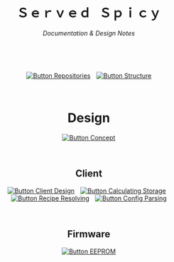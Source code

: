 
<div align = center>

# Ｓｅｒｖｅｄ Ｓｐｉｃｙ

*Documentation & Design Notes*

<br>


<br>
<br>

[![Button Repositories]][Repositories]  
[![Button Structure]][Structure]

<br>

# Design

[![Button Concept]][Concept]

<br>

## Client

[![Button Client Design]][Client Design]  
[![Button Calculating Storage]][Calculating Storage]  
[![Button Recipe Resolving]][Recipe Resolving]  
[![Button Config Parsing]][Config Parsing]

<br>

## Firmware

[![Button EEPROM]][EEPROM]

</div>

<br>



<!--   🌶  🌶  🌶  🌶  🌶  🌶  🌶  🌶  🌶  🌶  🌶  🌶  🌶  🌶  🌶  🌶  🌶   -->

[Install]: Topics/Install.md

[Calculating Storage]: Topics/Client/Calculating%20Storage.md
[Recipe Resolving]: Topics/Client/Recipe%20Resolving.md
[Config Parsing]: Topics/Client/Config%20Parsing.md
[Client Design]: Topics/Client/Design.md
[Repositories]: Topics/Repositories.md 'Overview of all ServeSpicy repositories.'
[Structure]: Topics/Structure.md 'Structure of ServeSpicy repositories.'
[Concept]: Topics/Concept.md
[EEPROM]: Topics/Firmware/EEPROM.md


<!--   🌶  🌶  🌶  🌶  🌶  🌶  🌶    Buttons   🌶  🌶  🌶  🌶  🌶  🌶  🌶   -->

[Badge Install]: https://img.shields.io/badge/Install-red?style=for-the-badge

[Button Calculating Storage]: https://img.shields.io/badge/Calculating_Storage-yellow?style=for-the-badge
[Button Recipe Resolving]: https://img.shields.io/badge/Recipe_Resolving-yellow?style=for-the-badge
[Button Config Parsing]: https://img.shields.io/badge/Config_Parsing-yellow?style=for-the-badge
[Button Client Design]: https://img.shields.io/badge/Design-yellow?style=for-the-badge
[Button Repositories]: https://img.shields.io/badge/Repositories-yellow?style=for-the-badge
[Button Structure]: https://img.shields.io/badge/Structure-yellow?style=for-the-badge
[Button Concept]: https://img.shields.io/badge/Concept-yellow?style=for-the-badge
[Button EEPROM]: https://img.shields.io/badge/EEPROM-yellow?style=for-the-badge
